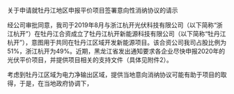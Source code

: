 关于申请就牡丹江地区申报平价项目签署意向性消纳协议的请示



经公司审批同意，我司于2019年8月与浙江杭开光伏科技有限公司（以下简称“浙江杭开”）在牡丹江合资成立了牡丹江杭开新能源科技有限公司（以下简称“牡丹江杭开”），意图用于共同在牡丹江区域开发新能源项目。该合资公司我司占股比例为51%，浙江杭开为49%。近期，黑龙江省发出通知要求各企业尽快申报2020年的光伏平价项目，并提供项目相关的支持文件（具体见附件2）。

考虑到牡丹江区域为电力净输出区域，提供当地意向消纳协议可能有助于项目的取得，于是，在当地政府协调下，

